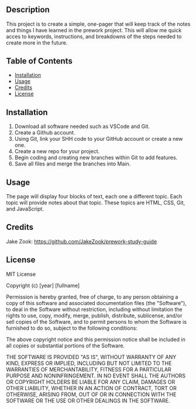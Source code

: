 # <Your-Project-Title>

## Description
This project is to create a simple, one-pager that will keep track of the notes and things I have learned in the prework project. This will allow me quick acces to keywords, instructions, and breakdowns of the steps needed to create more in the future.

## Table of Contents

- [Installation](#installation)
- [Usage](#usage)
- [Credits](#credits)
- [License](#license)

## Installation

1. Download all software needed such as VSCode and Git.
2. Create a Github account.
3. Using Git, link your SHH code to your GitHub account or create a new one.
4. Create a new repo for your project.
5. Begin coding and creating new branches within Git to add features.
6. Save all files and merge the branches into Main.

## Usage

The page will display four blocks of text, each one a different topic. Each topic will provide notes about that topic. These topics are HTML, CSS, Git, and JavaScript.

## Credits

Jake Zook: https://github.com/JakeZook/prework-study-guide

## License

MIT License

Copyright (c) [year] [fullname]

Permission is hereby granted, free of charge, to any person obtaining a copy
of this software and associated documentation files (the "Software"), to deal
in the Software without restriction, including without limitation the rights
to use, copy, modify, merge, publish, distribute, sublicense, and/or sell
copies of the Software, and to permit persons to whom the Software is
furnished to do so, subject to the following conditions:

The above copyright notice and this permission notice shall be included in all
copies or substantial portions of the Software.

THE SOFTWARE IS PROVIDED "AS IS", WITHOUT WARRANTY OF ANY KIND, EXPRESS OR
IMPLIED, INCLUDING BUT NOT LIMITED TO THE WARRANTIES OF MERCHANTABILITY,
FITNESS FOR A PARTICULAR PURPOSE AND NONINFRINGEMENT. IN NO EVENT SHALL THE
AUTHORS OR COPYRIGHT HOLDERS BE LIABLE FOR ANY CLAIM, DAMAGES OR OTHER
LIABILITY, WHETHER IN AN ACTION OF CONTRACT, TORT OR OTHERWISE, ARISING FROM,
OUT OF OR IN CONNECTION WITH THE SOFTWARE OR THE USE OR OTHER DEALINGS IN THE
SOFTWARE.
